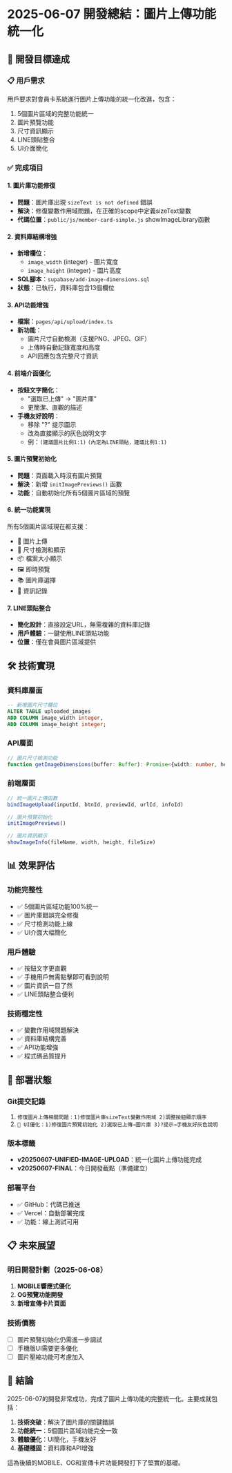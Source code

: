 # 2025-06-07 開發總結：圖片上傳功能統一化

## 🎯 **開發目標達成**

### 📋 **用戶需求**
用戶要求對會員卡系統進行圖片上傳功能的統一化改進，包含：
1. 5個圖片區域的完整功能統一
2. 圖片預覽功能
3. 尺寸資訊顯示
4. LINE頭貼整合
5. UI介面簡化

### ✅ **完成項目**

#### 1. **圖片庫功能修復**
- **問題**：圖片庫出現 `sizeText is not defined` 錯誤
- **解決**：修復變數作用域問題，在正確的scope中定義sizeText變數
- **代碼位置**：`public/js/member-card-simple.js` showImageLibrary函數

#### 2. **資料庫結構增強**
- **新增欄位**：
  - `image_width` (integer) - 圖片寬度
  - `image_height` (integer) - 圖片高度
- **SQL腳本**：`supabase/add-image-dimensions.sql`
- **狀態**：已執行，資料庫包含13個欄位

#### 3. **API功能增強**
- **檔案**：`pages/api/upload/index.ts`
- **新功能**：
  - 圖片尺寸自動檢測（支援PNG、JPEG、GIF）
  - 上傳時自動記錄寬度和高度
  - API回應包含完整尺寸資訊

#### 4. **前端介面優化**
- **按鈕文字簡化**：
  - "選取已上傳" → "圖片庫"
  - 更簡潔、直觀的描述
- **手機友好說明**：
  - 移除 "?" 提示圖示
  - 改為直接顯示的灰色說明文字
  - 例：`(建議圖片比例1:1)` `(內定為LINE頭貼，建議比例1:1)`

#### 5. **圖片預覽初始化**
- **問題**：頁面載入時沒有圖片預覽
- **解決**：新增 `initImagePreviews()` 函數
- **功能**：自動初始化所有5個圖片區域的預覽

#### 6. **統一功能實現**
所有5個圖片區域現在都支援：
- 📁 圖片上傳
- 📐 尺寸檢測和顯示
- 📦 檔案大小顯示
- 🖼️ 即時預覽
- 📚 圖片庫選擇
- 💾 資訊記錄

#### 7. **LINE頭貼整合**
- **簡化設計**：直接設定URL，無需複雜的資料庫記錄
- **用戶體驗**：一鍵使用LINE頭貼功能
- **位置**：僅在會員圖片區域提供

## 🛠️ **技術實現**

### 資料庫層面
```sql
-- 新增圖片尺寸欄位
ALTER TABLE uploaded_images 
ADD COLUMN image_width integer,
ADD COLUMN image_height integer;
```

### API層面
```typescript
// 圖片尺寸檢測功能
function getImageDimensions(buffer: Buffer): Promise<{width: number, height: number}>
```

### 前端層面
```javascript
// 統一圖片上傳函數
bindImageUpload(inputId, btnId, previewId, urlId, infoId)

// 圖片預覽初始化
initImagePreviews()

// 圖片資訊顯示
showImageInfo(fileName, width, height, fileSize)
```

## 📊 **效果評估**

### 功能完整性
- ✅ 5個圖片區域功能100%統一
- ✅ 圖片庫錯誤完全修復
- ✅ 尺寸檢測功能上線
- ✅ UI介面大幅簡化

### 用戶體驗
- ✅ 按鈕文字更直觀
- ✅ 手機用戶無需點擊即可看到說明
- ✅ 圖片資訊一目了然
- ✅ LINE頭貼整合便利

### 技術穩定性
- ✅ 變數作用域問題解決
- ✅ 資料庫結構完善
- ✅ API功能增強
- ✅ 程式碼品質提升

## 🚀 **部署狀態**

### Git提交記錄
1. `修復圖片上傳相關問題：1)修復圖片庫sizeText變數作用域 2)調整按鈕顯示順序`
2. `🎨 UI優化：1)修復圖片預覽初始化 2)選取已上傳→圖片庫 3)?提示→手機友好灰色說明`

### 版本標籤
- **v20250607-UNIFIED-IMAGE-UPLOAD**：統一化圖片上傳功能完成
- **v20250607-FINAL**：今日開發截點（準備建立）

### 部署平台
- ✅ GitHub：代碼已推送
- ✅ Vercel：自動部署完成
- ✅ 功能：線上測試可用

## 📋 **未來展望**

### 明日開發計劃（2025-06-08）
1. **MOBILE響應式優化**
2. **OG預覽功能開發** 
3. **新增宣傳卡片頁面**

### 技術債務
- [ ] 圖片預覽初始化仍需進一步調試
- [ ] 手機版UI需要更多優化
- [ ] 圖片壓縮功能可考慮加入

## 🎉 **結論**

2025-06-07的開發非常成功，完成了圖片上傳功能的完整統一化。主要成就包括：

1. **技術突破**：解決了圖片庫的關鍵錯誤
2. **功能統一**：5個圖片區域功能完全一致  
3. **體驗優化**：UI簡化，手機友好
4. **基礎穩固**：資料庫和API增強

這為後續的MOBILE、OG和宣傳卡片功能開發打下了堅實的基礎。 